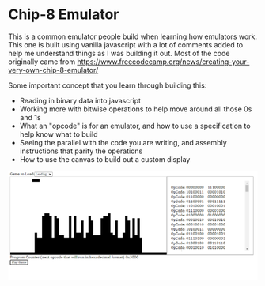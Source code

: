 # Chip-8 Emulator 
This is a common emulator people build when learning how emulators work. This one is built using vanilla javascript with a lot of comments added to help me understand things as I was building it out. Most of the code originally came from https://www.freecodecamp.org/news/creating-your-very-own-chip-8-emulator/

Some important concept that you learn through building this:
- Reading in binary data into javascript
- Working more with bitwise operations to help move around all those 0s and 1s
- What an "opcode" is for an emulator, and how to use a specification to help know what to build
- Seeing the parallel with the code you are writing, and assembly instructions that parity the operations
- How to use the canvas to build out a custom display

![Chip-8 Emulator](screenshot.png)
